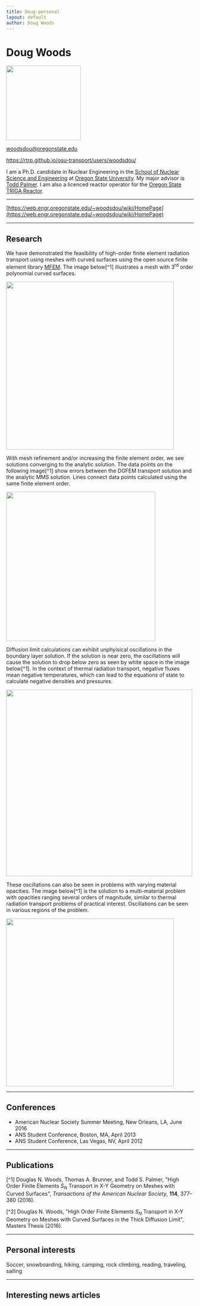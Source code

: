 ```yaml
---
title: Doug-personal
layout: default
author: Doug Woods
---
```


Doug Woods
==============

<img src="https://github.com/rtrp/osu-transport/blob/gh-pages/users/woodsdou/images/Doug%20Woods%20Three%205%20to%207%20crop.JPG" width="200">

woodsdou@oregonstate.edu

https://rtrp.github.io/osu-transport/users/woodsdou/

I am a Ph.D. candidate in Nuclear Engineering in the [School of Nuclear Science and Engineering](https://ne.oregonstate.edu) at [Oregon State University](https://oregonstate.edu). My major advisor is [Todd Palmer](https://rtrp.github.io/osu-transport/palmerts/). I am also a licenced reactor operator for the [Oregon State TRIGA Reactor](http://radiationcenter.oregonstate.edu/oregon-state-triga-reactor-0).

***

[https://web.engr.oregonstate.edu/~woodsdou/wiki/HomePage](https://web.engr.oregonstate.edu/~woodsdou/wiki/HomePage)

***

## Research

We have demonstrated the feasibility of high-order finite element radiation transport using meshes with curved surfaces using the open source finite element library [MFEM](https://mfem.org). The image below[^1] illustrates a mesh with 3<sup>rd</sup> order polynomial curved surfaces.

<img src="https://github.com/rtrp/osu-transport/blob/gh-pages/users/woodsdou/images/AdamsDiff2DwMeshBlue.png" width="450">

With mesh refinement and/or increasing the finite element order, we see solutions converging to the analytic solution. The data points on the following image[^1] show errors between the DGFEM transport solution and the analytic MMS solution. Lines connect data points calculated using the same finite element order.

<img src="https://github.com/rtrp/osu-transport/blob/gh-pages/users/woodsdou/images/plotConvergenceRates_15.png" width="400">

Diffusion limit calculations can exhibit unphyisical oscillations in the boundary layer solution. If the solution is near zero, the oscillations will cause the solution to drop below zero as seen by white space in the image below[^1]. In the context of thermal radiation transport, negative fluxes mean negative temperatures, which can lead to the equations of state to calculate negative densities and pressures.

<img src="https://github.com/rtrp/osu-transport/blob/gh-pages/users/woodsdou/images/TP1Log.png" width="500">

These oscillations can also be seen in problems with varying material opacities. The image below[^1] is the solution to a multi-material problem with opacities ranging several orders of magnitude, similar to thermal radiation transport problems of practical interest. Oscillations can be seen in various regions of the problem.

<img src="https://github.com/rtrp/osu-transport/blob/gh-pages/users/woodsdou/images/TP3.png" width="450">

***

## Conferences
* American Nuclear Society Summer Meeting, New Orleans, LA, June 2016
* ANS Student Conference, Boston, MA, April 2013
* ANS Student Conference, Las Vegas, NV, April 2012

***

## Publications
[^1] Douglas N. Woods, Thomas A. Brunner, and Todd S. Palmer, "High Order Finite Elements *S<sub>N</sub>* Transport in X-Y Geometry on Meshes with Curved Surfaces", *Transactions of the American Nuclear Society*, **114**, 377–380 (2016).

[^2] Douglas N. Woods, "High Order Finite Elements *S<sub>N</sub>* Transport in X-Y Geometry on Meshes with Curved Surfaces in the Thick Diffusion Limit", Masters Thesis (2016).

***

## Personal interests
Soccer, snowboarding, hiking, camping, rock climbing, reading, traveling, sailing

***

## Interesting news articles
